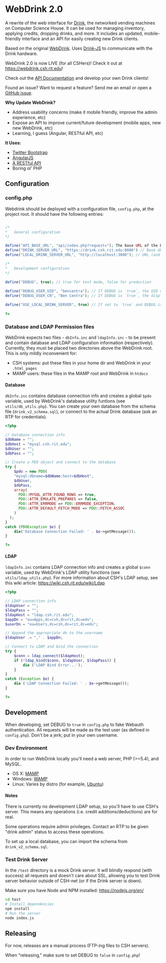 # WebDrink 2.0

A rewrite of the web interface for [Drink](http://csh.rit.edu/projects.php), the networked vending machines on Computer Science House. It can be used for managing inventory, applying credits, dropping drinks, and more. It includes an updated, mobile-friendly interface and an API for easily creating new Drink clients. 

Based on the original [WebDrink](https://github.com/ComputerScienceHouse/WebDrink). Uses [Drink-JS](https://github.com/ComputerScienceHouse/Drink-JS) to communicate with the Drink hardware.

WebDrink 2.0 is now LIVE (for all CSHers)! Check it out at https://webdrink.csh.rit.edu!

Check out the [API Documentation](docs/API.md) and develop your own Drink clients!

Found an issue? Want to request a feature? Send me an email or open a [GitHub issue](https://github.com/bencentra/WebDrink-2.0/issues).

__Why Update WebDrink?__
* Address usability concerns (make it mobile friendly, improve the admin experience, etc)    
* Expose an API to improve current/future development (mobile apps, new new WebDrink, etc)
* Learning, I guess (Angular, RESTful API, etc)

__It Uses:__
* [Twitter Bootstrap](http://getbootstrap.com/)    
* [AngularJS](http://angularjs.org/)    
* [A RESTful API](http://coreymaynard.com/blog/creating-a-restful-api-with-php/)    
* Boring ol' PHP        

## Configuration

### config.php

Webdrink should be deployed with a configuration file, `config.php`, at the project root. It should have the following entries:

```php

/*
*	General configuration
*/

define("API_BASE_URL", "api/index.php?request="); The base URL of the Drink API
define("DRINK_SERVER_URL", "https://drink.csh.rit.edu:8080") // Base URL for the Drink (websocket) server
define("LOCAL_DRINK_SERVER_URL", "http://localhost:3000"); // URL (and port) of test drink server (see /test directory)

/*
*	Development configuration
*/
  
define("DEBUG", true); // true for test mode, false for production

define("DEBUG_USER_UID", "bencentra"); // If DEBUG is `true`, the UID of the test user (probably your own)
define("DEBUG_USER_CN", "Ben Centra"); // If DEBUG is `true`, the display name of the user (probably your own)

define("USE_LOCAL_DRINK_SERVER", true) // If set to `true` and DEBUG is `true`, will use a mock Drink server for developing
  
?>
```

### Database and LDAP Permission files

WebDrink expects two files - `dbInfo.inc` and `ldapInfo.inc` - to be present and contain database and LDAP configuration information (respectively). Currently, they must be placed two directories above the WebDrink root. This is only mildly inconvenient for: 

* CSH systems: put these files in your home dir and WebDrink in your `.html_pages`
* MAMP users: these files in the MAMP root and WebDrink in `htdocs` 

#### Database

`dbInfo.inc` contains database connection info and creates a global `$pdo` variable, used by WebDrink's database utility funtions (see `utils/db_utils.php`). You can create your own database from the schema file (`drink_v2_schema.sql`), or connect to the actual Drink database (ask an RTP for credentials).

```php
<?php

// Database connection info
$dbName = "";
$dbHost = "mysql.csh.rit.edu";
$dbUser = ""; 
$dbPass = "";

// Create a PDO object and connect to the database
try {
	$pdo = new PDO(
    "mysql:dbname=$dbName;host=$dbHost", 
    $dbUser, 
    $dbPass, 
    array(
      PDO::MYSQL_ATTR_FOUND_ROWS => true, 
      PDO::ATTR_EMULATE_PREPARES => false,
      PDO::ATTR_ERRMODE => PDO::ERRMODE_EXCEPTION,
      PDO::ATTR_DEFAULT_FETCH_MODE => PDO::FETCH_ASSOC
    )
  );
} 
catch (PDOException $e) {
    die('Database Connection Failed: ' . $e->getMessage());
}

?>

```

#### LDAP

`ldapInfo.inc` contains LDAP connection info and creates a global `$conn` variable, used by WebDrink's LDAP utility functions (see `utils/ldap_utils.php`). For more information about CSH's LDAP setup, see this wiki article: https://wiki.csh.rit.edu/wiki/Ldap

```php
<?php

// LDAP connection info
$ldapUser = "";
$ldapPass = "";
$ldapHost = "ldap.csh.rit.edu";
$appDn = "ou=Apps,dc=csh,dc=rit,dc=edu";
$userDn = "ou=Users,dc=csh,dc=rit,dc=edu";

// Append the appropriate dn to the username
$ldapUser .= "," . $appDn;

// Connect to LDAP and bind the connection
try {
	$conn = ldap_connect($ldapHost);
	if (!ldap_bind($conn, $ldapUser, $ldapPass)) {
		die ('LDAP Bind Error...');
	}
}
catch (Exception $e) {
	die ('LDAP Connection Failed: ' . $e->getMessage());
}

?>

```

## Development

When developing, set DEBUG to `true` in `config.php` to fake Webauth authentication. All requests will be made as the test user (as defined in `config.php`). Don't be a jerk; put in your own username.

### Dev Environment

In order to run WebDrink locally you'll need a web server, PHP (>=5.4), and MySQL. 

* OS X: [MAMP](https://www.mamp.info/en/)
* Windows: [WAMP](http://www.wampserver.com/en/)
* Linux: Varies by distro (for example, [Ubuntu](https://help.ubuntu.com/community/ApacheMySQLPHP))

#### Notes

There is currently no development LDAP setup, so you'll have to use CSH's server. This means any operations (i.e. credit additions/deductions) are for real. 

Some operations require admin privileges. Contact an RTP to be given "drink admin" status to access these operations.

To set up a local database, you can import the schema from `drink_v2_schema.sql`.

### Test Drink Server

In the `/test` directory is a mock Drink server. It will blindly respond (with success) all requests and doesn't care about SSL, allowing you to test Drink server behavior outside of CSH-net (or if the Drink server is down).

Make sure you have Node and NPM installed: https://nodejs.org/en/

```bash
cd test
# Install dependencies
npm install
# Run the server
node index.js
```

## Releasing

For now, releases are a manual process (FTP-ing files to CSH servers). 

When "releasing," make sure to set DEBUG to `false` in `config.php`! 
